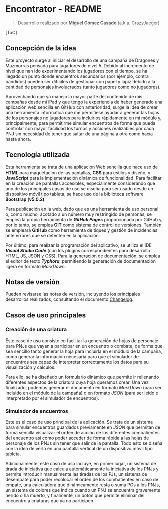 # Encontrator - README

> Desarrollo realizado por **Miguel Gómez Casado** (a.k.a. CrazyJaeger)

[ToC]

## Concepción de la idea

Este proyecto surge al iniciar el desarrollo de una campaña de Dragones y Mazmorras pensada para jugadores de nivel 5. Debido al incremento de nivel que han ido experimentando los jugadores con el tiempo, se ha llegado un punto donde encuentros secundarios (por ejemplo, contra bandidos) pueden ser difíciles de gestionar con papel y lápiz debido a la cantidad de personajes involucrados (tanto jugadores como no jugadores).

Aprovechando que ya manejo la mayor parte del contenido de mis campañas desde mi iPad y que tengo la experiencia de haber generado una aplicación web sencilla en GitHub con anterioridad, surge la idea de crear una herramienta informática que me permitiese ayudar a generar las hojas de los personajes no jugadores para incluirlos rápidamente en mi módulo y, principalmente, para permitirme simular encuentros de forma que pueda controlar con mayor facilidad los turnos y acciones realizables por cada PNJ sin necesidad de tener que saltar de una página a otra como hacía hasta ahora.

## Tecnología utilizada

Esta herramienta se trata de una aplicación Web sencilla que hace uso de **HTML** para maquetación de las pantallas, **CSS** para estilos y diseño, y **JavaScript** para la implementación dinámica de funcionalidad. Para facilitar en la creación de pantallas accesibles, especialmente considerando que uno de los principales casos de uso se diseña para ser usado desde un dispositivo móvil tipo tableta, se hace uso de la biblioteca software **Bootstrap (v5.0.2)**.

Para publicación en la web, dado que es una herramienta de uso personal o, como mucho, acotado a un número muy restringido de personas, se emplea la propia herramienta de ***GitHub Pages*** proporcionada por GitHub y, por lo tanto, se emplea **GIT** como sistema de control de versiones. También se empleará **GitHub** como herramienta de tiques y gestión de incidencias ante errores que se detecten en la aplicación.

Por último, para realizar la programación del aplicativo, se utiliza el IDE ***Visual Studio Code*** (con los plugins correspondientes para desarrollo HTML, JS, JSON y CSS). Para la generación de documentación, se emplea el editor de texto ***Typhora***, permitiendo la generación de documentación ligera en formato *MarkDown*.

## Notas de versión

Pueden revisarse las notas de versión, incluyendo los principales desarrollos realizados, consultando el documento [Changelog](Changelog.md).

## Casos de uso principales

### Creación de una criatura

Este caso de uso consiste en facilitar la generación de hojas de personaje para PNJs que vayan a participar en un encuentro o combate, de forma que sea sencillo tanto generar la hoja para incluirla en el módulo de la campaña, como generar la información necesaria para que el simulador de encuentros sea capaz de interpretar correctamente los datos para su visualización y cálculos.

Para ello, se ha diseñado un formulario dinámico que permite ir rellenando diferentes aspectos de la criatura cuya hoja queramos crear. Una vez finalizado, podemos generar el documento en formato *MarkDown* (para ser incluido en el módulo de la campaña) o en formato *JSON* (para ser leído e interpretado por el simulador de encuentros).

### Simulador de encuentros

Este es el caso de uso principal de la aplicación. Se trata de un sistema para simular encuentros guardados previamente en *JSON* que permitan de forma sencilla visualizar el orden de acción de los diferentes combatientes del encuentro así como poder acceder de forma rápida a las hojas de personaje de los PNJs sin tener que salir de la pantalla. Todo esto se diseña con la idea de verlo en una pantalla vertical de un dispositivo móvil tipo tableta.

Adicionalmente, este caso de uso incluye, en primer lugar, un sistema de tirada de iniciativa que calcula automáticamente la iniciativa de los PNJs y permite introducir manualmente las tiradas de los PJs, un sistema de desempate para poder recolocar el orden de los combatientes en caso de empate, una calculadora que dinámicamente resta o suma PGs a los PNJs, un sistema de colores que indica cuando un PNJ se encuentra gravemente herido o ha muerto, y finalmente, un botón que permite eliminar del encuentro a criaturas que ya no participen.